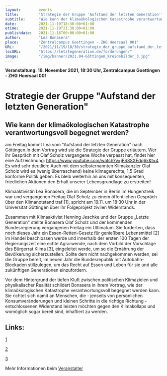 ```yaml
---
layout:        events
title:         "Strategie der Gruppe 'Aufstand der letzten Generation'"
subtitle:      "Wie kann der klimaökologischen Katastrophe verantwortungsvoll begegnet werden?"
date:          2021-11-19T18:30:00+01:00
etime:         2021-11-19T21:30:00+01:00
publishdate:   2021-11-16T00:00:00+01:00
author:        "Lea Bonasera"
place:         "Zentralcampus Goettingen - ZHG Hoersaal 001"
URL:           "/2021/11/19/18/30/strategie_der_gruppe_aufstand_der_letzten_generation"
locURL:        "https://letztegeneration.de/forderungen/"
image:         "/img/banner/2021.04-Göttingen_Kreidebilder_3.jpg"
---
```


**Veranstaltung: 19. November 2021, 18:30 Uhr, Zentralcampus Goettingen - ZHG Hoersaal 001**

Strategie der Gruppe "Aufstand der letzten Generation"
===========

Wie kann der klimaökologischen Katastrophe verantwortungsvoll begegnet werden?
-----------

am Freitag kommt Lea vom "Aufstand der letzten Generation" nach Göttingen.In dem Vortrag wird sie die Strategie der Gruppe erläutern. Wer ihr Gespräch mit Olaf Scholz vergangene Woche verpasst hat, findet hier eine Aufzeichnung: 
https://www.youtube.com/watch?v=jFS8SXEdq6k&t=4 
Es wird sehr deutlich: Auch mit dem selbsternannten Klimakanzler Olaf Scholz wird es (wenig überraschend) keine klimagerechte, 1,5 Grad konforme Politik geben. 
Es bleib weiterhin an uns mit konsequenten, friedlichen Aktionen den Erhalt unserer Lebensgrundlage zu erstreiten!

Klimaaktivistin Lea Bonasera, die im September in Berlin im Hungerstreik
war und vergangenen Freitag Olaf Scholz zu einem öffentlichen Gespräch
über den Klimanotstand traf [1], spricht am 19.11. um 18:30 Uhr in der
Universität Göttingen über ihr Folgeprojekt zivilen Widerstands.

Zusammen mit Klimaaktivist Henning Jeschke und der Gruppe „Letzte
Generation" stellte Bonasera Olaf Scholz und der kommenden
Bundesregierung vergangenen Freitag ein Ultimatum. Sie forderten, dass
noch dieses Jahr ein Essen-Retten-Gesetz für genießbare Lebensmittel [2]
im Handel beschlossen werde und innerhalb der ersten 100 Tagen der
Regierungszeit eine echte Agrarwende, nach dem Vorbild der Vorschläge
des Bürgerrat Klima [3], eingeleitet werde, um so die Ernährung der
Bevölkerung sicherzustellen. Sollte dem nicht nachgekommen werden, sei
die Gruppe bereit, im neuen Jahr die Bundesrepublik mit
Autobahn-Blockaden stillzulegen, um das Recht auf Essen und Leben für
sie und alle zukünftigen Generationen einzufordern.

Vor dem Hintergrund der tiefen Kluft zwischen politischen Klimazielen
und physikalischer Realität schildert Bonasera in ihrem Vortrag, wie der
klimaökologischen Katastrophe verantwortungsvoll begegnet werden kann.
Sie richtet sich damit an Menschen, die - jenseits von persönlichen
Konsumveränderungen und kleinen Schritte in die richtige Richtung -
entschlossenen Widerstand leisten möchten gegen den Klimakollaps und
womöglich sogar bereit sind, inhaftiert zu werden.

Links:
------

[ 1 ](https://www.youtube.com/watch?v=q0KpnFzFQgc)

[ 2 ](https://letztegeneration.de/forderungen/)

[ 3 ](https://buergerrat-klima.de/ergebnisse-gutachten)

Mehr Informationen beim [Veranstalter](https://letztegeneration.de/forderungen/)
